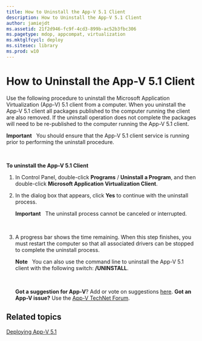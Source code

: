 ```yaml
---
title: How to Uninstall the App-V 5.1 Client
description: How to Uninstall the App-V 5.1 Client
author: jamiejdt
ms.assetid: 21f2d946-fc9f-4cd3-899b-ac52b3fbc306
ms.pagetype: mdop, appcompat, virtualization
ms.mktglfcycl: deploy
ms.sitesec: library
ms.prod: w10
---
```



# How to Uninstall the App-V 5.1 Client


Use the following procedure to uninstall the Microsoft Application Virtualization (App-V) 5.1 client from a computer. When you uninstall the App-V 5.1 client all packages published to the computer running the client are also removed. If the uninstall operation does not complete the packages will need to be re-published to the computer running the App-V 5.1 client.

**Important**  
You should ensure that the App-V 5.1 client service is running prior to performing the uninstall procedure.

 

**To uninstall the App-V 5.1 Client**

1.  In Control Panel, double-click **Programs** / **Uninstall a Program**, and then double-click **Microsoft Application Virtualization Client**.

2.  In the dialog box that appears, click **Yes** to continue with the uninstall process.

    **Important**  
    The uninstall process cannot be canceled or interrupted.

     

3.  A progress bar shows the time remaining. When this step finishes, you must restart the computer so that all associated drivers can be stopped to complete the uninstall process.

    **Note**  
    You can also use the command line to uninstall the App-V 5.1 client with the following switch: **/UNINSTALL**.

     

    **Got a suggestion for App-V**? Add or vote on suggestions [here](http://appv.uservoice.com/forums/280448-microsoft-application-virtualization). **Got an App-V issue?** Use the [App-V TechNet Forum](https://social.technet.microsoft.com/Forums/home?forum=mdopappv).

## Related topics


[Deploying App-V 5.1](appv-deploying-appv.md)

 

 





